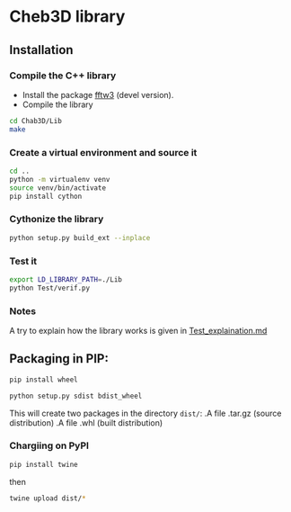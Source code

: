 # Cheb3D library

## Installation

### Compile the C++ library

- Install the package [fftw3](https://www.fftw.org/) (devel version).
- Compile the library
```bash
cd Chab3D/Lib
make
```

### Create a virtual environment and source it
```bash
cd ..
python -m virtualenv venv
source venv/bin/activate
pip install cython
```

### Cythonize the library
```bash
python setup.py build_ext --inplace
```


### Test it
```bash
export LD_LIBRARY_PATH=./Lib
python Test/verif.py
```

### Notes
A try to explain how the library works is given in [Test_explaination.md](Test_explaination.md)






## Packaging in PIP:

``` bash
pip install wheel
```

``` bash
python setup.py sdist bdist_wheel
```
This will create two packages in the directory `dist/`:
.A file .tar.gz (source distribution)
.A file .whl (built distribution)

### Chargiing on PyPI

``` bash
pip install twine
```

then

``` bash
twine upload dist/*

```

